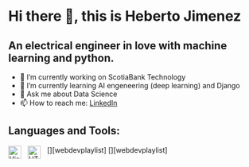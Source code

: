 # Hi there 👋, this is Heberto Jimenez
## An electrical engineer in love with machine learning and python.

- 🔭 I’m currently working on ScotiaBank Technology
- 🌱 I’m currently learning AI engeneering (deep learning) and Django
- 💬 Ask me about Data Science
- 📫 How to reach me: [LinkedIn](https://www.linkedin.com/in/hebertojimenez/)


## Languages and Tools:
[<img align="left" alt="Visual Studio Code" width="26px" src="https://cdn.jsdelivr.net/gh/devicons/devicon/icons/vscode/vscode-original.svg" style="padding-right:10px;" />][webdevplaylist]
[<img align="left" alt="HTML5" width="26px" src="https://cdn.jsdelivr.net/gh/devicons/devicon/icons/html5/html5-original.svg" style="padding-right:10px;" />][webdevplaylist]
